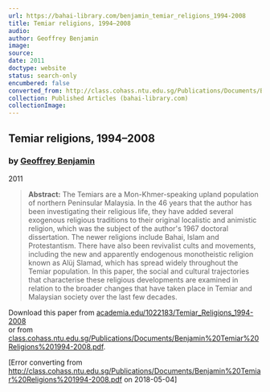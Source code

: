 ```yaml
---
url: https://bahai-library.com/benjamin_temiar_religions_1994-2008
title: Temiar religions, 1994–2008
audio: 
author: Geoffrey Benjamin
image: 
source: 
date: 2011
doctype: website
status: search-only
encumbered: false
converted_from: http://class.cohass.ntu.edu.sg/Publications/Documents/Benjamin%20Temiar%20Religions%201994-2008.pdf
collection: Published Articles (bahai-library.com)
collectionImage: 
---
```



## Temiar religions, 1994–2008

### by [Geoffrey Benjamin](https://bahai-library.com/author/Geoffrey+Benjamin)

2011


> **Abstract:** The Temiars are a Mon-Khmer-speaking upland population of northern Peninsular Malaysia. In the 46 years that the author has been investigating their religious life, they have added several exogenous religious traditions to their original localistic and animistic religion, which was the subject of the author's 1967 doctoral dissertation. The newer religions include Bahai, Islam and Protestantism. There have also been revivalist cults and movements, including the new and apparently endogenous monotheistic religion known as Alüj Slamad, which has spread widely throughout the Temiar population. In this paper, the social and cultural trajectories that characterise these religious developments are examined in relation to the broader changes that have taken place in Temiar and Malaysian society over the last few decades.

Download this paper from [academia.edu/1022183/Temiar\_Religions\_1994-2008](http://www.academia.edu/1022183/Temiar_Religions_1994-2008)  
or from [class.cohass.ntu.edu.sg/Publications/Documents/Benjamin%20Temiar%20Religions%201994-2008.pdf](http://class.cohass.ntu.edu.sg/Publications/Documents/Benjamin%20Temiar%20Religions%201994-2008.pdf).



[Error converting from http://class.cohass.ntu.edu.sg/Publications/Documents/Benjamin%20Temiar%20Religions%201994-2008.pdf on 2018-05-04]


